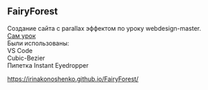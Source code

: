 <h2>FairyForest</h2>
<div>
Создание сайта с parallax эффектом по уроку webdesign-master. 
 <br><a href="https://webdesign-master.ru/blog/html-css/parallax-scrolling-website.html" class="my-link">Cам урок</a>
<br> Были использованы:
 <br>VS Code 
 <br>Cubic-Bezier 
 <br>Пипетка Instant Eyedropper
</div>

https://irinakonoshenko.github.io/FairyForest/
